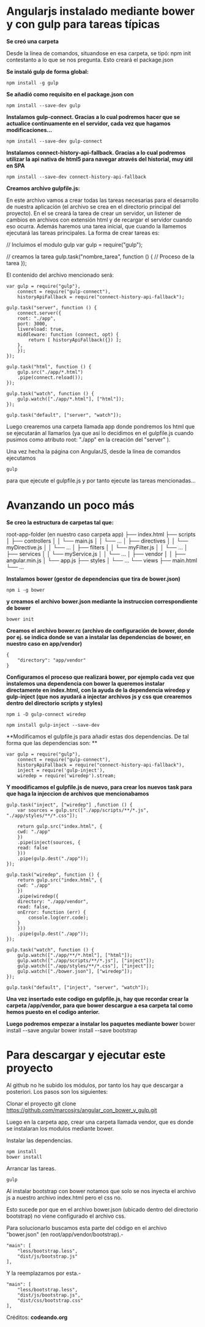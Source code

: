 Angularjs instalado mediante bower y con gulp para tareas típicas
=================================================================


**Se creó una carpeta**

Desde la linea de comandos, situandose en esa carpeta, se tipó: npm init    contestanto a lo que se nos pregunta. Esto creará el package.json

**Se instaló gulp de forma global:**
    

    npm install -g gulp

**Se añadió como requisito en el package.json con**

    npm install --save-dev gulp

**Instalamos gulp-connect. Gracias a lo cual podremos hacer que se actualice continuamente en el servidor, cada vez que hagamos modificaciones...**

    npm install --save-dev gulp-connect

**Instalamos connect-history-api-fallback. Gracias a lo cual podremos utilizar la api nativa de html5 para navegar através del historial, muy útil en SPA**

    npm install --save-dev connect-history-api-fallback

**Creamos archivo gulpfile.js:**

En este archivo vamos a crear todas las tareas necesarias para el desarrollo de nuestra aplicación (el archivo se crea en el directorio principal del proyecto). En el se creará la tarea de crear un servidor, un listener de cambios en archivos con extensión html y de recargar el servidor cuando eso ocurra. Además haremos una tarea inicial, que cuando la llamemos ejecutará las tareas principales. La forma de crear tareas es:

// Incluimos el modulo gulp
var gulp = require("gulp");

// creamos la tarea
gulp.task("nombre_tarea", function () {
    // Proceso de la tarea
});

El contenido del archivo mencionado será:

    var gulp = require("gulp"),
        connect = require("gulp-connect"),
        historyApiFallback = require("connect-history-api-fallback");
    
    gulp.task("server", function () {
        connect.server({
        root: "./app",
        port: 3000,
        livereload: true,
        middleware: function (connect, opt) {
            return [ historyApiFallback({}) ];
        },
        });
    });
    
    gulp.task("html", function () {
        gulp.src("./app/*.html")
        .pipe(connect.reload());
    });
     
    gulp.task("watch", function () {
        gulp.watch(["./app/*.html"], ["html"]);
    });
    
    gulp.task("default", ["server", "watch"]);

Luego crearemos una carpeta llamada app donde pondremos los html que se ejecutarán al llamarlos (ya que así lo decidimos en el gulpfile.js cuando pusimos como atributo root: "./app" en la creación del "server" ).

Una vez hecha la página con AngularJS,  desde la línea de comandos ejecutamos

    gulp

 
para que ejecute el gulpfile.js y por tanto ejecute las tareas mencionadas...


 Avanzando un poco más
====================

**Se creo la estructura de carpetas tal que:**

root-app-folder  (en nuestro caso carpeta app)
├── index.html
├── scripts
│   ├── controllers
│   │   └── main.js
│   │   └── ...
│   ├── directives
│   │   └── myDirective.js
│   │   └── ...
│   ├── filters
│   │   └── myFilter.js
│   │   └── ...
│   ├── services
│   │   └── myService.js
│   │   └── ...
│   ├── vendor
│   │   ├── angular.min.js
│   └── app.js
├── styles
│   └── ...
└── views
    ├── main.html
    └── ...

**Instalamos bower (gestor de dependencias que tira de bower.json)**

    npm i -g bower

**y creamos el archivo bower.json mediante la instruccion correspondiente de bower**

    bower init

**Creamos el archivo bower.rc (archivo de configuración de bower, donde por ej. se indica donde se van a instalar las dependencias de bower, en nuestro caso en app/vendor)**

    {
        "directory": "app/vendor"
    }

**Configuramos el proceso que realizará bower, por ejemplo cada vez que instalemos una dependencia con bower la queremos instalar directamente en index.html, con la ayuda de la dependencia wiredep y gulp-inject (que nos ayudará a injectar archivos js y css que crearemos dentro del directorio scripts y styles)**

    npm i -D gulp-connect wiredep

    npm install gulp-inject --save-dev

**Modificamos el gulpfile.js para añadir estas dos dependencias. De tal forma que las dependencias son: **

    var gulp = require("gulp"),
        connect = require("gulp-connect"),
        historyApiFallback = require("connect-history-api-fallback"),
        inject = require('gulp-inject'),
        wiredep = require('wiredep').stream;

**Y moodificamos el gulpfile.js de nuevo, para crear los nuevos task para que haga la injeccion de archivos que mencionabamos**


    gulp.task("inject", ["wiredep"] ,function () {
        var sources = gulp.src(["./app/scripts/**/*.js", "./app/styles/**/*.css"]);

        return gulp.src("index.html", {
        cwd: "./app"
        })
        .pipe(inject(sources, {
        read: false
        }))
        .pipe(gulp.dest("./app"));
    });

    gulp.task("wiredep", function () {
        return gulp.src("index.html", {
        cwd: "./app"
        })
        .pipe(wiredep({
        directory: "./app/vendor",
        read: false,
        onError: function (err) {
            console.log(err.code);
        }
        }))
        .pipe(gulp.dest("./app"));
    });

    gulp.task("watch", function () {
        gulp.watch(["./app/**/*.html"], ["html"]);
        gulp.watch(["./app/scripts/**/*.js"], ["inject"]);
        gulp.watch(["./app/styles/**/*.css"], ["inject"]);
        gulp.watch(["./bower.json"], ["wiredep"]);
    });

    gulp.task("default", ["inject", "server", "watch"]);

**Una vez insertado este codigo en gulpfile.js, hay que recordar crear la carpeta /app/vendor, para que bower descargue a esa carpeta tal como hemos puesto en el codigo anterior.**

**Luego podremos empezar a instalar los paquetes mediante bower**
    bower install --save angular
    bower install --save bootstrap




Para descargar y ejecutar este proyecto
=======================================
Al github no he subido los módulos, por tanto los hay que descargar a posteriori. Los pasos son los siguientes:

Clonar el proyecto
    git clone https://github.com/marcosjrs/angular_con_bower_y_gulp.git

Luego en la carpeta app, crear una carpeta llamada vendor, que es donde se instalaran los modulos mediante bower.

Instalar las dependencias.

    npm install
    bower install

Arrancar las tareas.

    gulp


Al instalar bootstrap con bower notamos que solo se nos inyecta el archivo js a nuestro archivo index.html pero el css no.

Esto sucede por que en el archivo bower.json (ubicado dentro del directorio bootstrap) no viene configurado el archivo css.

Para solucionarlo buscamos esta parte del código en el archivo "bower.json" (en root/app/vendor/bootstrap).-

    "main": [
        "less/bootstrap.less",
        "dist/js/bootstrap.js"
    ],

Y la reemplazamos por esta.-

    "main": [
        "less/bootstrap.less",
        "dist/js/bootstrap.js",
        "dist/css/bootstrap.css"
    ],


Créditos:  **codeando.org**
